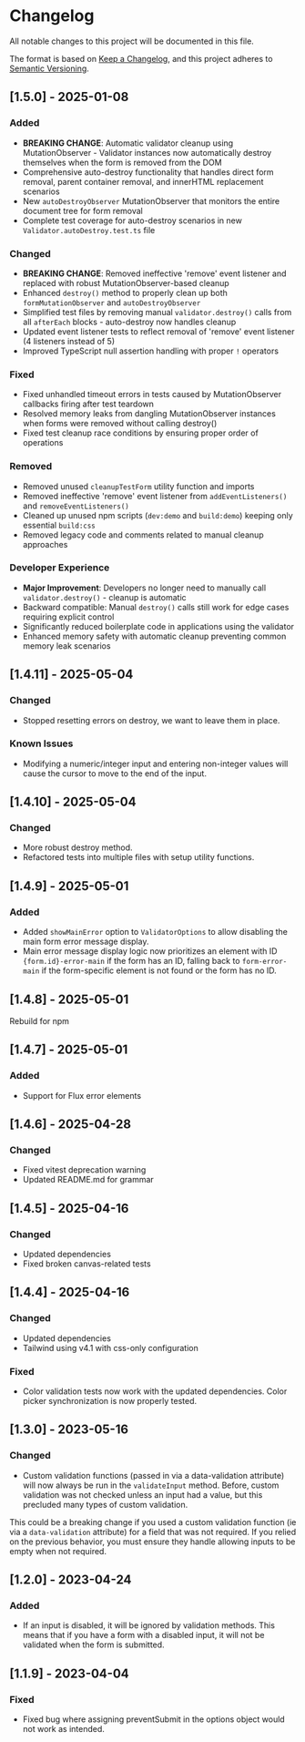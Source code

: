 # Changelog

All notable changes to this project will be documented in this file.

The format is based on [Keep a Changelog](https://keepachangelog.com/en/1.1.0/), and this project adheres to [Semantic Versioning](https://semver.org/spec/v2.0.0.html).

## [1.5.0] - 2025-01-08

### Added

- **BREAKING CHANGE**: Automatic validator cleanup using MutationObserver - Validator instances now automatically destroy themselves when the form is removed from the DOM
- Comprehensive auto-destroy functionality that handles direct form removal, parent container removal, and innerHTML replacement scenarios
- New `autoDestroyObserver` MutationObserver that monitors the entire document tree for form removal
- Complete test coverage for auto-destroy scenarios in new `Validator.autoDestroy.test.ts` file

### Changed

- **BREAKING CHANGE**: Removed ineffective 'remove' event listener and replaced with robust MutationObserver-based cleanup
- Enhanced `destroy()` method to properly clean up both `formMutationObserver` and `autoDestroyObserver` 
- Simplified test files by removing manual `validator.destroy()` calls from all `afterEach` blocks - auto-destroy now handles cleanup
- Updated event listener tests to reflect removal of 'remove' event listener (4 listeners instead of 5)
- Improved TypeScript null assertion handling with proper `!` operators

### Fixed

- Fixed unhandled timeout errors in tests caused by MutationObserver callbacks firing after test teardown
- Resolved memory leaks from dangling MutationObserver instances when forms were removed without calling destroy()
- Fixed test cleanup race conditions by ensuring proper order of operations

### Removed

- Removed unused `cleanupTestForm` utility function and imports
- Removed ineffective 'remove' event listener from `addEventListeners()` and `removeEventListeners()`
- Cleaned up unused npm scripts (`dev:demo` and `build:demo`) keeping only essential `build:css`
- Removed legacy code and comments related to manual cleanup approaches

### Developer Experience

- **Major Improvement**: Developers no longer need to manually call `validator.destroy()` - cleanup is automatic
- Backward compatible: Manual `destroy()` calls still work for edge cases requiring explicit control
- Significantly reduced boilerplate code in applications using the validator
- Enhanced memory safety with automatic cleanup preventing common memory leak scenarios

## [1.4.11] - 2025-05-04

### Changed

- Stopped resetting errors on destroy, we want to leave them in place.

### Known Issues

- Modifying a numeric/integer input and entering non-integer values will cause the cursor to move to the end of the input.

## [1.4.10] - 2025-05-04

### Changed

- More robust destroy method.
- Refactored tests into multiple files with setup utility functions.

## [1.4.9] - 2025-05-01

### Added

- Added `showMainError` option to `ValidatorOptions` to allow disabling the main form error message display.
- Main error message display logic now prioritizes an element with ID `{form.id}-error-main` if the form has an ID, falling back to `form-error-main` if the form-specific element is not found or the form has no ID.

## [1.4.8] - 2025-05-01

Rebuild for npm

## [1.4.7] - 2025-05-01

### Added

- Support for Flux error elements

## [1.4.6] - 2025-04-28

### Changed

- Fixed vitest deprecation warning
- Updated README.md for grammar

## [1.4.5] - 2025-04-16

### Changed

- Updated dependencies
- Fixed broken canvas-related tests

## [1.4.4] - 2025-04-16

### Changed

- Updated dependencies
- Tailwind using v4.1 with css-only configuration

### Fixed

- Color validation tests now work with the updated dependencies. Color picker synchronization is now properly tested.

## [1.3.0] - 2023-05-16

### Changed

- Custom validation functions (passed in via a data-validation attribute) will now always be run in the `validateInput` method. Before, custom validation was not checked unless an input had a value, but this precluded many types of custom validation.

This could be a breaking change if you used a custom validation function (ie via a `data-validation` attribute) for a field that was not required. If you relied on the previous behavior, you must ensure they handle allowing inputs to be empty when not required.

## [1.2.0] - 2023-04-24

### Added

- If an input is disabled, it will be ignored by validation methods. This means that if you have a form with a disabled input, it will not be validated when the form is submitted.

## [1.1.9] - 2023-04-04

### Fixed

- Fixed bug where assigning preventSubmit in the options object would not work as intended.
